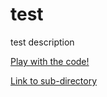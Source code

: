 # test
test description

[Play with the code!](https://phpsandbox.io/e/x/github-test-rafkub-main?&layout=EditorPreview&iframeId=w88iw0am0t&theme=dark&defaultPath=/&showExplorer=no)

[Link to sub-directory](dir)
